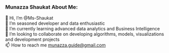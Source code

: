 ### Munazza Shaukat About Me:
👋 Hi, I’m @Ms-Shaukat  
👀 I’m seasoned developer and data enthusiastic  
🌱 I’m currently learning advanced data analytics and Business Intelligence  
💞️ I’m looking to collaborate on developing algorithms, models, visualizations and development projects  
📫 How to reach me munazza.guide@gmail.com  
<!--
**Ms-Shaukat/Ms-Shaukat** is a ✨ _special_ ✨ repository because its `README.md` (this file) appears on your GitHub profile.

Here are some ideas to get you started:

- 🔭 I’m currently working on ...
- 🌱 I’m currently learning ...
- 👯 I’m looking to collaborate on ...
- 🤔 I’m looking for help with ...
- 💬 Ask me about ...
- 📫 How to reach me: ...
- 😄 Pronouns: ...
- ⚡ Fun fact: ...
-->
